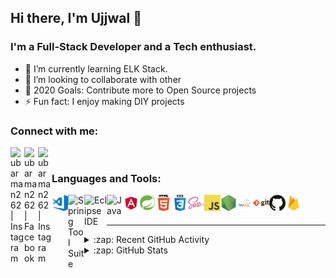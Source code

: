 ## Hi there, I'm Ujjwal 👋

### I'm a Full-Stack Developer and a Tech enthusiast.

- 🌱 I’m currently learning ELK Stack.
- 👯 I’m looking to collaborate with other
- 🥅 2020 Goals: Contribute more to Open Source projects
- ⚡ Fun fact: I enjoy making DIY projects

### Connect with me:

[<img align="left" alt="ubarman262 | Instagram" width="22px" src="https://cdn.jsdelivr.net/npm/simple-icons@v3/icons/instagram.svg" />][instagram]
[<img align="left" alt="ubarman262 | Facebook" width="22px" src="https://cdn.jsdelivr.net/npm/simple-icons@v3/icons/facebook.svg" />][facebook]
[<img align="left" alt="ubarman262 | Instagram" width="22px" src="https://cdn.jsdelivr.net/npm/simple-icons@v3/icons/gmail.svg" />][gmail]
<br />

### Languages and Tools:

[<img align="left" alt="Visual Studio Code" width="26px" src="https://raw.githubusercontent.com/github/explore/80688e429a7d4ef2fca1e82350fe8e3517d3494d/topics/visual-studio-code/visual-studio-code.png" />][vscode]
[<img align="left" alt="Spring Tool Suite" width="26px" src="https://firebasestorage.googleapis.com/v0/b/imagepoc-a54c2.appspot.com/o/download.jpg?alt=media&token=5bc960e6-9a9e-493d-975b-0ce0593cfe3b" />][sts]
[<img align="left" alt="Eclipse IDE" width="36px" src="https://d1.awsstatic.com/sdks-and-tools/eclipse%20icon%201.3778a4cbe978d8dfd73c091706e26aa6c57c65aa.jpeg" />][eclipse]
[<img align="left" alt="Java" width="26px" src="https://cdn.iconscout.com/icon/free/png-512/java-23-225999.png" />][java]
[<img align="left" alt="Angular" width="26px" src="https://raw.githubusercontent.com/github/explore/80688e429a7d4ef2fca1e82350fe8e3517d3494d/topics/angular/angular.png" />][angular]
[<img align="left" alt="Spring-Boot" width="26px" src="https://raw.githubusercontent.com/github/explore/80688e429a7d4ef2fca1e82350fe8e3517d3494d/topics/spring-boot/spring-boot.png" />][springboot]
[<img align="left" alt="HTML5" width="26px" src="https://raw.githubusercontent.com/github/explore/80688e429a7d4ef2fca1e82350fe8e3517d3494d/topics/html/html.png" />][html5]
[<img align="left" alt="CSS3" width="26px" src="https://raw.githubusercontent.com/github/explore/80688e429a7d4ef2fca1e82350fe8e3517d3494d/topics/css/css.png" />][css3]
[<img align="left" alt="Sass" width="26px" src="https://raw.githubusercontent.com/github/explore/80688e429a7d4ef2fca1e82350fe8e3517d3494d/topics/sass/sass.png" />][sass]
[<img align="left" alt="JavaScript" width="26px" src="https://raw.githubusercontent.com/github/explore/80688e429a7d4ef2fca1e82350fe8e3517d3494d/topics/javascript/javascript.png" />][js]
[<img align="left" alt="Node.js" width="26px" src="https://raw.githubusercontent.com/github/explore/80688e429a7d4ef2fca1e82350fe8e3517d3494d/topics/nodejs/nodejs.png" />][nodejs]
[<img align="left" alt="MySQL" width="26px" src="https://raw.githubusercontent.com/github/explore/80688e429a7d4ef2fca1e82350fe8e3517d3494d/topics/mysql/mysql.png" />][mysql]
[<img align="left" alt="Git" width="26px" src="https://raw.githubusercontent.com/github/explore/80688e429a7d4ef2fca1e82350fe8e3517d3494d/topics/git/git.png" />][git]
[<img align="left" alt="GitHub" width="26px" src="https://raw.githubusercontent.com/github/explore/78df643247d429f6cc873026c0622819ad797942/topics/github/github.png" />][github]
[<img align="left" alt="Firebase" width="26px" src="https://raw.githubusercontent.com/github/explore/80688e429a7d4ef2fca1e82350fe8e3517d3494d/topics/firebase/firebase.png" />][firebase]
<br />
<br />

---
<details>
  <summary>:zap: Recent GitHub Activity</summary>

</details>

<details>
  <summary>:zap: GitHub Stats</summary>

</details>

[instagram]: https://www.instagram.com/__spacedout____
[facebook]: https://www.facebook.com/ujjwalbarman3624
[vscode]: https://code.visualstudio.com/
[java]: https://www.java.com/en/
[angular]: https://angular.io/
[springboot]: https://spring.io/projects/spring-boot
[html5]: https://www.w3schools.com/html/
[css3]: https://www.w3schools.com/css/
[sass]: https://sass-lang.com/
[js]: https://www.javascript.com/
[nodejs]: https://nodejs.org/en/
[mysql]: https://www.mysql.com/
[git]: https://git-scm.com/
[github]: https://github.com/
[eclipse]: https://www.eclipse.org/
[gmail]: https://mail.google.com/mail/?view=cm&fs=1&to=ubarman262@gmail.com
[sts]: https://spring.io/tools
[firebase]: https://console.firebase.google.com/
